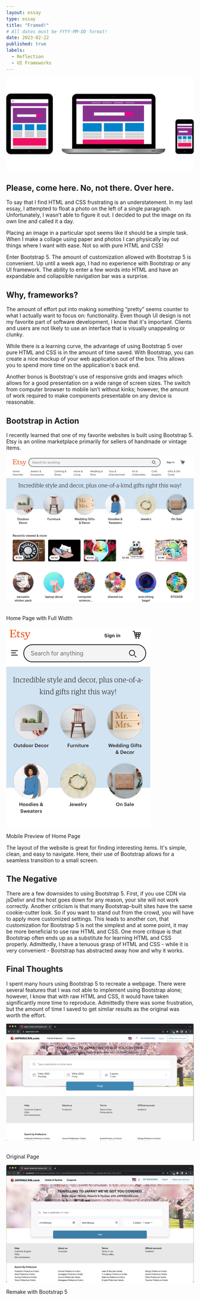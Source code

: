 ```yaml
---
layout: essay
type: essay
title: "Framed!"
# All dates must be YYYY-MM-DD format!
date: 2023-02-22
published: true
labels:
  - Reflection
  - UI Frameworks
---
```


<!-- UI Frameworks are not simple. In fact, they can be almost as complicated to learn as a new programming language. Given that, why bother to use something like Bootstrap 5? What does one get in return for the investment of time and frustration? Why not just use raw HTML and CSS? Are the software engineering benefits of UI frameworks?

For this assignment, create an engaging and informative essay about UI Frameworks. You might want to discuss some of the issues raised above, as well as your own personal experience with Bootstrap 5. Or perhaps you’ve also used another framework such as Semantic UI. In that case, it might be interesting to read your perspective on a comparison of the two.

This essay is tailor made to include an image of a web page built with a UI framework (or even a comparison of web pages built with and without a UI framework).

Feel free to go in another direction entirely, as long as you are discussing UI Frameworks, and as long as the result is interesting, informative, and insightful. Write for the world! -->

<img src="../essays/img/essay05/grid-design.png" class="img-fluid">


## Please, come here. No, not there. Over here.

To say that I find HTML and CSS frustrating is an understatement. In my last essay, I attempted to float a photo on the left of a single paragraph. Unfortunately, I wasn’t able to figure it out. I decided to put the image on its own line and called it a day.

Placing an image in a particular spot seems like it should be a simple task. When I make a collage using paper and photos I can physically lay out things where I want with ease. Not so with pure HTML and CSS! 

Enter Bootstrap 5. The amount of customization allowed with Bootstrap 5 is convenient. Up until a week ago, I had no experience with Bootstrap or any UI framework. The ability to enter a few words into HTML and have an expandable and collapsible navigation bar was a surprise.

## Why, frameworks?

The amount of effort put into making something “pretty” seems counter to what I actually want to focus on: functionality. Even though UI design is not my favorite part of software development, I know that it's important. Clients and users are not likely to use an interface that is visually unappealing or clunky.

While there is a learning curve, the advantage of using Bootstrap 5 over pure HTML and CSS is in the amount of time saved. With Bootstrap, you can create a nice mockup of your web application out of the box. This allows you to spend more time on the application's back end.

Another bonus is Bootstrap's use of responsive grids and images which allows for a good presentation on a wide range of screen sizes. The switch from computer browser to mobile isn’t without kinks; however, the amount of work required to make components presentable on any device is reasonable.



## Bootstrap in Action

I recently learned that one of my favorite websites is built using Bootstrap 5. Etsy is an online marketplace primarily for sellers of handmade or vintage items. 


<div class="container text-center">
  <div class="row text-center">
    <div class="col-lg-5">
      <img  class="img-fluid" src="../essays/img/essay05/etsy.png">
      <p><br>Home Page with Full Width</p>
    </div>
    <div class="col-lg-3">
      <img class="img-fluid" src="../essays/img/essay05/etsy-mobile.png">
      <p>Mobile Preview of Home Page</p></div>
    </div>
  </div>
The layout of the website is great for finding interesting items. It's simple, clean, and easy to navigate. Here, their use of Bootstrap allows for a seamless transition to a small screen.

## The Negative
There are a few downsides to using Bootstrap 5. First, if you use CDN via jsDelivr and the host goes down for any reason, your site will not work correctly. Another criticism is that many Bootstrap-built sites have the same cookie-cutter look. So if you want to stand out from the crowd, you will have to apply more customized settings. This leads to another con, that customization for Bootstrap 5 is not the simplest and at some point, it may be more beneficial to use raw HTML and CSS. One more critique is that Bootstrap often ends up as a substitute for learning HTML and CSS properly. Admittedly, I have a tenuous grasp of HTML and CSS - while it is very convenient - Bootstrap has abstracted away how and why it works.

## Final Thoughts
I spent many hours using Bootstrap 5 to recreate a webpage. There were several features that I was not able to implement using Bootstrap alone; however, I know that with raw HTML and CSS, it would have taken significantly more time to reproduce. Admittedly there was some frustration, but the amount of time I saved to get similar results as the original was worth the effort.

<div class="container">
  <div class="row text-center">
    <div class="col-lg-6">
      <img  class="img-fluid" src="../essays/img/essay05/japanican-orig.png">
      <p><br>Original Page</p>
    </div>
    <div class="col-lg-6">
      <img class="img-fluid" src="../essays/img/essay05/japanican-remake.png">
      <p>Remake with Bootstrap 5</p></div>
    </div>
  </div>